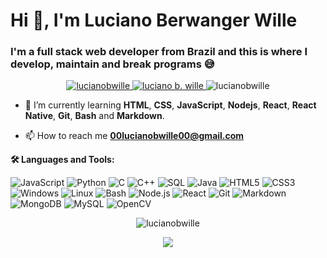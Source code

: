 # Hi 👋, I'm Luciano Berwanger Wille
### I'm a full stack web developer from Brazil and this is where I develop, maintain and break programs :sweat_smile:

<p align="center">
  <!-- <a href="https://lucianobwille.github.io/" target="blank">
    <img src="https://img.shields.io/badge/-Site-000?&logo=ghpages&color=green" alt="luciano b. wille" />
  </a>
  <a href="https://lucianobwille.blogspot.com" target="blank">
    <img src="https://img.shields.io/badge/-Blog-000?&logo=Blogger&color=white" alt="luciano b. wille" />
  </a> -->
  <a href="https://linkedin.com/in/lucianobwille" target="blank">
    <img src="https://img.shields.io/badge/-LinkedIn-000?&logo=LinkedIn&color=blue" alt="lucianobwille" />
  </a>
  <a href="https://www.youtube.com/channel/UC4ctpxxN3Waa4g6gMhiD6Ag" target="blank">
    <img src="https://img.shields.io/badge/-YouTube-000?&logo=YouTube&color=red" alt="luciano b. wille" />
  </a>
  <img src="https://komarev.com/ghpvc/?username=lucianobwille&label=Github%20profile%20views&color=0e75b6&style=flat" alt="lucianobwille" />
</p>

<!---
- 🔭 I’m currently working on 
-->

- 🌱 I’m currently learning **HTML**, **CSS**, **JavaScript**, **Nodejs**, **React**, **React Native**, **Git**, **Bash** and **Markdown**.
  
<!-- - 👨‍💻 All my relevant projects are available in [my portfolio](https://lucianobwille.github.io/). -->

<!-- - 📝 I regularly write articles on [my blog](https://lucianobwille.blogspot.com). -->

- 📫 How to reach me **00lucianobwille00@gmail.com**

<!-- 📕 &nbsp;**Latest Blog Posts** -->
<!-- BLOG-POST-LIST:START -->
<!-- - [In construction...](https://lucianobwille.blogspot.com)
- [In construction...](https://lucianobwille.blogspot.com)
- [In construction...](https://lucianobwille.blogspot.com)
- [In construction...](https://lucianobwille.blogspot.com) -->
<!-- BLOG-POST-LIST:END -->

<!-- <details>
  <summary><b>✨&nbsp;&nbsp;About&nbsp;Me</b></summary>
  I need make this...
</details> -->

<!-- <details> -->
  <summary>
    <b>🛠️ Languages and Tools:</b>
  </summary>
  
   <!-- Languages:    -->
<!---
![TypeScript](https://img.shields.io/badge/-TypeScript-000?&logo=TypeScript)
![Swift](https://img.shields.io/badge/-Swift-000?&logo=Swift)
-->
 <!-- Tools:   -->
![JavaScript](https://img.shields.io/badge/-JavaScript-000?&logo=JavaScript)
![Python](https://img.shields.io/badge/-Python-000?&logo=Python)
![C](https://img.shields.io/badge/-C-000?&logo=C)
![C++](https://img.shields.io/badge/-C++-000?&logo=c%2b%2b&logoColor=00599C)
![SQL](https://img.shields.io/badge/-SQL-000?&logo=MySQL)
![Java](https://img.shields.io/badge/-Java-000?&logo=Java&logoColor=007396)
![HTML5](https://img.shields.io/badge/-HTML5-000?&logo=HTML5)
![CSS3](https://img.shields.io/badge/-CSS3-000?&logo=CSS3)
![Windows](https://img.shields.io/badge/-Windows-000?&logo=Windows)
![Linux](https://img.shields.io/badge/-Linux-000?&logo=Linux)
![Bash](https://img.shields.io/badge/-Bash-000?&logo=gnu-bash)
![Node.js](https://img.shields.io/badge/-Node.js-000?&logo=node.js)
![React](https://img.shields.io/badge/-React-000?&logo=React)
![Git](https://img.shields.io/badge/Git-000?&logo=git)
![Markdown](https://img.shields.io/badge/-Markdown-000?&logo=Markdown)
![MongoDB](https://img.shields.io/badge/-MongoDB-000?&logo=MongoDB)
![MySQL](https://img.shields.io/badge/-MySQL-000?&logo=MySQL)
![OpenCV](https://img.shields.io/badge/-opencv-000?&logo=opencv)
<!-- ![Redux](https://img.shields.io/badge/-Redux-000?&logo=Redux)
![React Native](https://img.shields.io/badge/-React_Native-000?&logo=React)
![Vue.js](https://img.shields.io/badge/-Vue.js-000?&logo=Vue.js)
![Quasar](https://img.shields.io/badge/-quasar-000?&logo=quasar)
![Next.js](https://img.shields.io/badge/-next.js-000?&logo=next.js)
![Mocha](https://img.shields.io/badge/-mocha-000?&logo=mocha) -->
<!-- ![Figma](https://img.shields.io/badge/-figma-000?&logo=figma) -->
<!-- ![Docker](https://img.shields.io/badge/-Docker-000?&logo=Docker)
![Heroku](https://img.shields.io/badge/-Heroku-000?&logo=Heroku)
![AWS](https://img.shields.io/badge/-AWS-000?&logo=Amazon-AWS&logoColor=F90) -->
<!-- ![Kubernetes](https://img.shields.io/badge/-Kubernetes-000?&logo=Kubernetes)
![PyTorch](https://img.shields.io/badge/-PyTorch-000?&logo=PyTorch)
![Redis](https://img.shields.io/badge/-Redis-000?&logo=Redis)
![Spring](https://img.shields.io/badge/-Spring-000?&logo=Spring)
![TensorFlow](https://img.shields.io/badge/-TensorFlow-000?&logo=TensorFlow) -->
  </details>
  
<p align="center"><img align="center" src="https://github-readme-streak-stats.herokuapp.com/?user=lucianobwille&theme=dracula" alt="lucianobwille" /></p>

<p align="center"><img align="center" src="https://img.shields.io/badge/-Updates coming soon-000&color=green">
